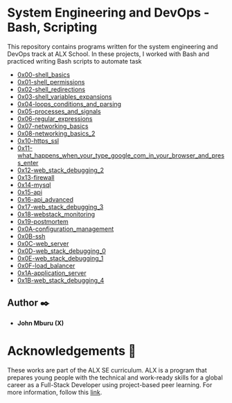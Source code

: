 # System Engineering and DevOps - Bash, Scripting

This repository contains programs written for the system engineering and DevOps track at ALX School. In these projects, I worked with Bash and practiced writing Bash scripts to automate task
* [0x00-shell_basics](0x00-shell_basics)
* [0x01-shell_permissions](0x01-shell_permissions)
* [0x02-shell_redirections](0x02-shell_redirections)
* [0x03-shell_variables_expansions](0x03-shell_variables_expansions)
* [0x04-loops_conditions_and_parsing](0x04-loops_conditions_and_parsing)
* [0x05-processes_and_signals](0x05-processes_and_signals)
* [0x06-regular_expressions](0x06-regular_expressions)
* [0x07-networking_basics](0x07-networking_basics)
* [0x08-networking_basics_2](0x08-networking_basics_2)
* [0x10-https_ssl](0x10-https_ssl)
* [0x11-what_happens_when_your_type_google_com_in_your_browser_and_press_enter](0x11-what_happens_when_your_type_google_com_in_your_browser_and_press_enter)
* [0x12-web_stack_debugging_2](0x12-web_stack_debugging_2)
* [0x13-firewall](0x13-firewall)
* [0x14-mysql](0x14-mysql)
* [0x15-api](0x15-api)
* [0x16-api_advanced](0x16-api_advanced)
* [0x17-web_stack_debugging_3](0x17-web_stack_debugging_3)
* [0x18-webstack_monitoring](0x18-webstack_monitoring)
* [0x19-postmortem](0x19-postmortem)
* [0x0A-configuration_management](0x0A-configuration_management)
* [0x0B-ssh](0x0B-ssh)
* [0x0C-web_server](0x0C-web_server)
* [0x0D-web_stack_debugging_0](0x0D-web_stack_debugging_0)
* [0x0E-web_stack_debugging_1](0x0E-web_stack_debugging_1)
* [0x0F-load_balancer](0x0F-load_balancer)
* [0x1A-application_server](0x1A-application_server)
* [0x1B-web_stack_debugging_4](0x1B-web_stack_debugging_4)


## Author :black_nib:
* <b>John Mburu (X)</b>

# Acknowledgements :pray:
These works are part of the ALX SE curriculum. ALX is a program that prepares young people with the technical and work-ready skills for a global career as a Full-Stack Developer using project-based peer learning. For more information, follow this <a href="https://www.alxafrica.com/software-engineering-2022/"> link</a>.
